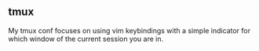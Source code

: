 ## tmux

My tmux conf focuses on using vim keybindings with a simple indicator for which window of the current session you are in. 
